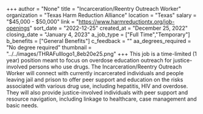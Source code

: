 +++
author = "None"
title = "Incarceration/Reentry Outreach Worker"
organization = "Texas Harm Reduction Alliance"
location = "Texas"
salary = "$45,000 - $50,000"
link = "https://www.harmreductiontx.org/job-openings"
sort_date = "2022-12-25"
created_at = "December 25, 2022"
closing_date = "January 4, 2023"
a_job_type = ["Full Time","Temporary"]
b_benefits = ["General Benefits"]
c_feedback = ""
aa_degrees_required = "No degree required"
thumbnail = "../../images/THRAFulllogo1_8eb20e25.png"
+++
This job is a time-limited (1 year) position meant to focus on overdose education outreach for justice-involved persons who use drugs. The Incarceration/Reentry Outreach Worker will connect with currently incarcerated individuals and people leaving jail and prison to offer peer support and education on the risks associated with various drug use, including hepatitis, HIV and overdose. They will also provide justice-involved individuals with peer support and resource navigation, including linkage to healthcare, case management and basic needs.